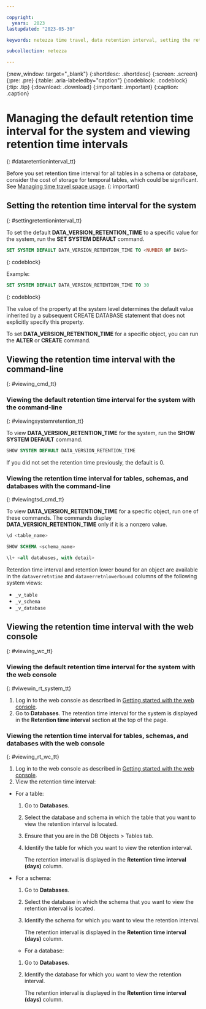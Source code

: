 ```yaml
---

copyright:
  years:  2023
lastupdated: "2023-05-30"

keywords: netezza time travel, data retention interval, setting the retention interval, changing the retention interval

subcollection: netezza

---
```


{:new_window: target="_blank"}
{:shortdesc: .shortdesc}
{:screen: .screen}
{:pre: .pre}
{:table: .aria-labeledby="caption"}
{:codeblock: .codeblock}
{:tip: .tip}
{:download: .download}
{:important: .important}
{:caption: .caption}

# Managing the default retention time interval for the system and viewing retention time intervals
{: #dataretentioninterval_tt}

Before you set retention time interval for all tables in a schema or database, consider the cost of storage for temporal tables, which could be significant. See [Managing time travel space usage](docs/netezza?topic=netezza-managing_tt).
{: important}

## Setting the retention time interval for the system
{: #settingretentioninterval_tt}

To set the default **DATA_VERSION_RETENTION_TIME** to a specific value for the system, run the **SET SYSTEM DEFAULT** command.

```sql
SET SYSTEM DEFAULT DATA_VERSION_RETENTION_TIME TO <NUMBER OF DAYS>
```
{: codeblock}

Example:

```sql
SET SYSTEM DEFAULT DATA_VERSION_RETENTION_TIME TO 30
```
{: codeblock}

The value of the property at the system level determines the default value inherited by a subsequent CREATE DATABASE statement that does not explicitly specify this property.

To set **DATA_VERSION_RETENTION_TIME** for a specific object, you can run the **ALTER** or **CREATE** command.

## Viewing the retention time interval with the command-line
{: #viewing_cmd_tt}

### Viewing the default retention time interval for the system with the command-line
{: #viewingsystemretention_tt}

To view **DATA_VERSION_RETENTION_TIME** for the system, run the **SHOW SYSTEM DEFAULT** command.

```sql
SHOW SYSTEM DEFAULT DATA_VERSION_RETENTION_TIME
```

If you did not set the retention time previously, the default is 0.

### Viewing the retention time interval for tables, schemas, and databases with the command-line
{: #viewingtsd_cmd_tt}

To view **DATA_VERSION_RETENTION_TIME** for a specific object, run one of these commands. The commands display **DATA_VERSION_RETENTION_TIME** only if it is a nonzero value.

```sql
\d <table_name>
```

```sql
SHOW SCHEMA <schema_name>
```

```sql
\l+ <all databases, with detail>
```

Retention time interval and retention lower bound for an object are available in the `dataverretntime` and `dataverretnlowerbound` columns of the following system views:

- `_v_table`
- `_v_schema`
- `_v_database`

## Viewing the retention time interval with the web console
{: #viewing_wc_tt}

### Viewing the default retention time interval for the system with the web console
{: #viwewin_rt_system_tt}

1. Log in to the web console as described in [Getting started with the web console](/docs/netezza?topic=netezza-getstarted-console).
1. Go to **Databases**.
   The retention time interval for the system is displayed in the **Retention time interval** section at the top of the page.

### Viewing the retention time interval for tables, schemas, and databases with the web console
{: #viewing_rt_wc_tt}

1. Log in to the web console as described in [Getting started with the web console](/docs/netezza?topic=netezza-getstarted-console).
1. View the retention time interval:

  - For a table:  

    1. Go to **Databases**.
    1. Select the database and schema in which the table that you want to view the retention interval is located.
    1. Ensure that you are in the DB Objects > Tables tab.
    1. Identify the table for which you want to view the retention interval.
    
       The retention interval is displayed in the **Retention time interval (days)** column. 

  - For a schema:
    
    1. Go to **Databases**.
    1. Select the database in which the schema that you want to view the retention interval is located.
    1. Identify the schema for which you want to view the retention interval.
    
       The retention interval is displayed in the **Retention time interval (days)** column. 

    - For a database:
    
    1. Go to **Databases**.
    1. Identify the database for which you want to view the retention interval.
    
       The retention interval is displayed in the **Retention time interval (days)** column. 


